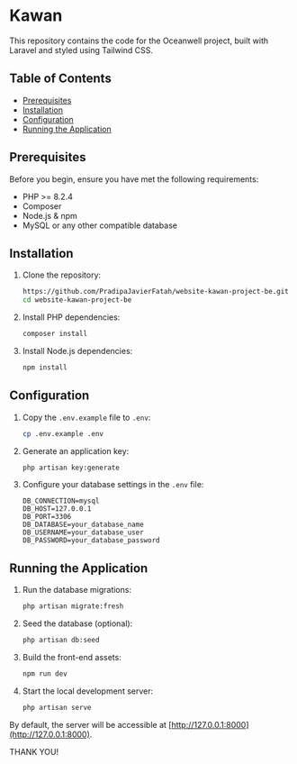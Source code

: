 # Kawan

This repository contains the code for the Oceanwell project, built with Laravel and styled using Tailwind CSS.

## Table of Contents
- [Prerequisites](#prerequisites)
- [Installation](#installation)
- [Configuration](#configuration)
- [Running the Application](#running-the-application)

## Prerequisites
Before you begin, ensure you have met the following requirements:
- PHP >= 8.2.4
- Composer
- Node.js & npm
- MySQL or any other compatible database

## Installation

1. Clone the repository:
    ```bash
    https://github.com/PradipaJavierFatah/website-kawan-project-be.git
    cd website-kawan-project-be
    ```

2. Install PHP dependencies:
    ```bash
    composer install
    ```

3. Install Node.js dependencies:
    ```bash
    npm install
    ```

## Configuration

1. Copy the `.env.example` file to `.env`:
    ```bash
    cp .env.example .env
    ```

2. Generate an application key:
    ```bash
    php artisan key:generate
    ```

3. Configure your database settings in the `.env` file:
    ```dotenv
    DB_CONNECTION=mysql
    DB_HOST=127.0.0.1
    DB_PORT=3306
    DB_DATABASE=your_database_name
    DB_USERNAME=your_database_user
    DB_PASSWORD=your_database_password
    ```

## Running the Application

1. Run the database migrations:
    ```bash
    php artisan migrate:fresh
    ```

2. Seed the database (optional):
    ```bash
    php artisan db:seed
    ```

3. Build the front-end assets:
    ```bash
    npm run dev
    ```

4. Start the local development server:
    ```bash
    php artisan serve
    ```

By default, the server will be accessible at [http://127.0.0.1:8000](http://127.0.0.1:8000).

THANK YOU!
